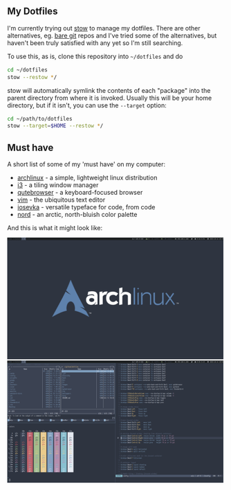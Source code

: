 ## My Dotfiles

I'm currently trying out [stow][] to manage my dotfiles. There are other alternatives, eg. [bare git][] repos and I've
tried some of the alternatives, but haven't been truly satisfied with any yet so I'm still searching.

To use this, as is, clone this repository into `~/dotfiles` and do

```sh 
cd ~/dotfiles 
stow --restow */ 
```

stow will automatically symlink the contents of each "package" into the parent directory from where it is invoked. 
Usually this will be your home directory, but if it isn't, you can use the `--target` option:

```sh 
cd ~/path/to/dotfiles 
stow --target=$HOME --restow */ 
```

## Must have

A short list of some of my 'must have' on my computer:

* [archlinux][] - a simple, lightweight linux distribution
* [i3][] - a tiling window manager
* [qutebrowser][] - a keyboard-focused browser
* [vim][] - the ubiquitous text editor
* [iosevka][] - versatile typeface for code, from code
* [nord][] - an arctic, north-bluish color palette

And this is what it might look like:

<img src="./images/clean.png" width="500">
<img src="./images/busy.png" width="500">

[stow]: https://www.gnu.org/software/stow/
[bare git]: https://www.atlassian.com/git/tutorials/dotfiles
[archlinux]: https://archlinux.org/
[i3]: https://i3wm.org/
[iosevka]: https://github.com/be5invis/Iosevka
[qutebrowser]: https://qutebrowser.org/
[vim]: https://www.vim.org/
[nord]: https://www.nordtheme.com/
